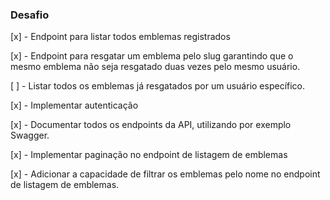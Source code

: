 ### Desafio

[x] - Endpoint para listar todos emblemas registrados

[x] - Endpoint para resgatar um emblema pelo slug garantindo que o mesmo emblema não seja resgatado duas vezes pelo mesmo usuário.

[ ] - Listar todos os emblemas já resgatados por um usuário específico.

[x] - Implementar autenticação

[x] - Documentar todos os endpoints da API, utilizando por exemplo Swagger.

[x] - Implementar paginação no endpoint de listagem de emblemas

[x] - Adicionar a capacidade de filtrar os emblemas pelo nome no endpoint de listagem de emblemas.



